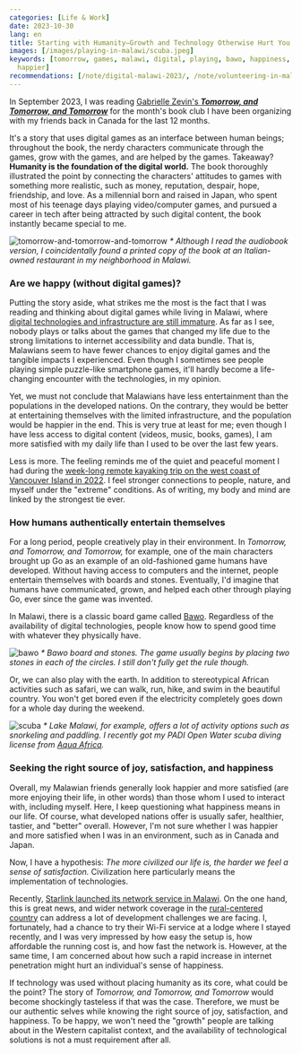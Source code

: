```yaml
---
categories: [Life & Work]
date: 2023-10-30
lang: en
title: Starting with Humanity—Growth and Technology Otherwise Hurt You
images: [/images/playing-in-malawi/scuba.jpeg]
keywords: [tomorrow, games, malawi, digital, playing, bawo, happiness, scuba, stones,
  happier]
recommendations: [/note/digital-malawi-2023/, /note/volunteering-in-malawi/, /note/data-protection-law-in-malawi-2023/]
---
```


In September 2023, I was reading [Gabrielle Zevin's ***Tomorrow, and Tomorrow, and Tomorrow***](https://www.goodreads.com/review/show/5725530237) for the month's book club I have been organizing with my friends back in Canada for the last 12 months.

It's a story that uses digital games as an interface between human beings; throughout the book, the nerdy characters communicate through the games, grow with the games, and are helped by the games. Takeaway? **Humanity is the foundation of the digital world.** The book thoroughly illustrated the point by connecting the characters' attitudes to games with something more realistic, such as money, reputation, despair, hope, friendship, and love. As a millennial born and raised in Japan, who spent most of his teenage days playing video/computer games, and pursued a career in tech after being attracted by such digital content, the book instantly became special to me.

![tomorrow-and-tomorrow-and-tomorrow](/images/playing-in-malawi/tomorrow-and-tomorrow-and-tomorrow.jpeg)
_\* Although I read the audiobook version, I coincidentally found a printed copy of the book at an Italian-owned restaurant in my neighborhood in Malawi._

### Are we happy (without digital games)?

Putting the story aside, what strikes me the most is the fact that I was reading and thinking about digital games while living in Malawi, where [digital technologies and infrastructure are still immature](/note/digital-malawi-2023/). As far as I see, nobody plays or talks about the games that changed my life due to the strong limitations to internet accessibility and data bundle. That is, Malawians seem to have fewer chances to enjoy digital games and the tangible impacts I experienced. Even though I sometimes see people playing simple puzzle-like smartphone games, it'll hardly become a life-changing encounter with the technologies, in my opinion.

Yet, we must not conclude that Malawians have less entertainment than the populations in the developed nations. On the contrary, they would be better at entertaining themselves with the limited infrastructure, and the population would be happier in the end. This is very true at least for me; even though I have less access to digital content (videos, music, books, games), I am more satisfied with my daily life than I used to be over the last few years.

Less is more. The feeling reminds me of the quiet and peaceful moment I had during the [week-long remote kayaking trip on the west coast of Vancouver Island in 2022](/note/becoming-a-freelancer-in-canada/). I feel stronger connections to people, nature, and myself under the "extreme" conditions. As of writing, my body and mind are linked by the strongest tie ever.

### How humans authentically entertain themselves

For a long period, people creatively play in their environment. In *Tomorrow, and Tomorrow, and Tomorrow,* for example, one of the main characters brought up Go as an example of an old-fashioned game humans have developed. Without having access to computers and the internet, people entertain themselves with boards and stones. Eventually, I'd imagine that humans have communicated, grown, and helped each other through playing Go, ever since the game was invented.

In Malawi, there is a classic board game called [Bawo](https://malawiplus.com/bawo/). Regardless of the availability of digital technologies, people know how to spend good time with whatever they physically have.

![bawo](/images/playing-in-malawi/bawo.jpeg)
_\* Bawo board and stones. The game usually begins by placing two stones in each of the circles. I still don't fully get the rule though._

Or, we can also play with the earth. In addition to stereotypical African activities such as safari, we can walk, run, hike, and swim in the beautiful country. You won't get bored even if the electricity completely goes down for a whole day during the weekend.

![scuba](/images/playing-in-malawi/scuba.jpeg)
_\* Lake Malawi, for example, offers a lot of activity options such as snorkeling and paddling. I recently got my PADI Open Water scuba diving license from [Aqua Africa](https://aquaafrica.co.uk/)._

### Seeking the right source of joy, satisfaction, and happiness

Overall, my Malawian friends generally look happier and more satisfied (are more enjoying their life, in other words) than those whom I used to interact with, including myself. Here, I keep questioning what happiness means in our life. Of course, what developed nations offer is usually safer, healthier, tastier, and "better" overall. However, I'm not sure whether I was happier and more satisfied when I was in an environment, such as in Canada and Japan.

Now, I have a hypothesis: *The more civilized our life is, the harder we feel a sense of satisfaction.* Civilization here particularly means the implementation of technologies.

Recently, [Starlink launched its network service in Malawi](https://itweb.africa/content/KA3Ww7dzgl5qrydZ). On the one hand, this is great news, and wider network coverage in the [rural-centered country](/note/volunteering-in-malawi/) can address a lot of development challenges we are facing. I, fortunately, had a chance to try their Wi-Fi service at a lodge where I stayed recently, and I was very impressed by how easy the setup is, how affordable the running cost is, and how fast the network is. However, at the same time, I am concerned about how such a rapid increase in internet penetration might hurt an individual's sense of happiness.

If technology was used without placing humanity as its core, what could be the point? The story of *Tomorrow, and Tomorrow, and Tomorrow* would become shockingly tasteless if that was the case. Therefore, we must be our authentic selves while knowing the right source of joy, satisfaction, and happiness. To be happy, we won't need the "growth" people are talking about in the Western capitalist context, and the availability of technological solutions is not a must requirement after all.
